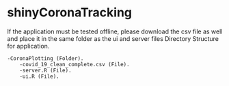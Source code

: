 # shinyCoronaTracking
If the application must be tested offline, please download the csv file as well and place it in the same folder as the ui and server files
Directory Structure for application.  
``` 
-CoronaPlotting (Folder).  
    -covid_19_clean_complete.csv (File).  
    -server.R (File).  
    -ui.R (File).  
```

